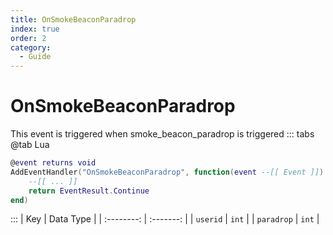 ```yaml
---
title: OnSmokeBeaconParadrop
index: true
order: 2
category:
  - Guide
---
```


# OnSmokeBeaconParadrop
This event is triggered when smoke_beacon_paradrop is triggered
::: tabs
@tab Lua
```lua
@event returns void
AddEventHandler("OnSmokeBeaconParadrop", function(event --[[ Event ]])
    --[[ ... ]]
    return EventResult.Continue
end)
```

:::
|     Key    | Data Type |
| :--------: | :-------: |
|  `userid`  |   `int`   |
| `paradrop` |   `int`   |